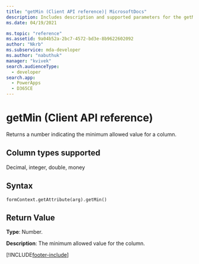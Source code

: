 ```yaml
---
title: "getMin (Client API reference)| MicrosoftDocs"
description: Includes description and supported parameters for the getMin method.
ms.date: 04/19/2021

ms.topic: "reference"
ms.assetid: 9a04b52a-2bc7-4572-bd3e-8b9622602092
author: "Nkrb"
ms.subservice: mda-developer
ms.author: "nabuthuk"
manager: "kvivek"
search.audienceType: 
  - developer
search.app: 
  - PowerApps
  - D365CE
---
```

# getMin (Client API reference)



Returns a number indicating the minimum allowed value for a column. 

## Column types supported

Decimal, integer, double, money

## Syntax

`formContext.getAttribute(arg).getMin()`

## Return Value

**Type**: Number. 

**Description**: The minimum allowed value for the column.



[!INCLUDE[footer-include](../../../../../includes/footer-banner.md)]